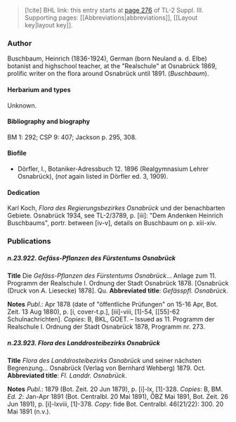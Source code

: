> [!cite] BHL link: this entry starts at [page 276](https://www.biodiversitylibrary.org/item/103861#page/286/mode/1up) of TL-2 Suppl. III.
> Supporting pages: [[Abbreviations|abbreviations]], [[Layout key|layout key]].

### Author

Buschbaum, Heinrich (1836-1924), German (born Neuland a. d. Elbe) botanist and highschool teacher, at the "Realschule" at Osnabrück 1869, prolific writer on the flora around Osnabrück until 1891. (*Buschbaum*).

#### Herbarium and types

Unknown.

#### Bibliography and biography

BM 1: 292; CSP 9: 407; Jackson p. 295, 308.

#### Biofile

- Dörfler, I., Botaniker-Adressbuch 12. 1896 (Realgymnasium Lehrer Osnabrück), (*not* again listed in Dörfler ed. 3, 1909).

#### Dedication

Karl Koch, *Flora des Regierungsbezirkes Osnabrück* und der benachbarten Gebiete. Osnabrück 1934, see TL-2/3789, p. \[iii\]: "Dem Andenken Heinrich Buschbaums", portr. between \[iv-v\], details on Buschbaum on p. xiii-xiv.

### Publications

##### n.23.922. Gefäss-Pflanzen des Fürstentums Osnabrück

**Title**
Die *Gefäss-Pflanzen des Fürstentums Osnabrück*... Anlage zum 11. Programm der Realschule I. Ordnung der Stadt Osnabrück 1878. \[Osnabrück (Druck von A. Liesecke) 1878\]. Qu.
**Abbreviated title**: *Gefässpfl. Osnabrück*.

**Notes**
*Publ*.: Apr 1878 (date of "öffentliche Prüfungen" on 15-16 Apr, Bot. Zeit. 13 Aug 1880), p. \[i, cover-t.p.\], \[iii\]-viii, \[1\]-54, \[\[55\]-62 Schulnachrichten\]. *Copies*: B, BKL, GOET. – Issued as 11. Programm der Realschule I. Ordnung der Stadt Osnabrück 1878, Programm nr. 273.

##### n.23.923. Flora des Landdrosteibezirks Osnabrück

**Title**
*Flora des Landdrosteibezirks Osnabrück* und seiner nächsten Begrenzung... Osnabrück (Verlag von Bernhard Wehberg) 1879. Oct.
**Abbreviated title**: *Fl. Landdr. Osnabrück*.

**Notes**
*Publ*.: 1879 (Bot. Zeit. 20 Jun 1879), p. \[i\]-lx, \[1\]-328. *Copies*: B, BM.
*Ed. 2*: Jan-Apr 1891 (Bot. Centralbl. 20 Mai 1891), ÖBZ Mai 1891, Bot. Zeit. 26 Jun 1891), p. \[i\]-lxviii, \[1\]-378. *Copy*: fide Bot. Centralbl. 46(21/22): 300. 20 Mai 1891 (n.v.).

